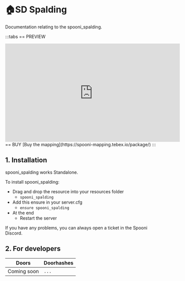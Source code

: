 # 🏠SD Spalding
Documentation relating to the spooni_spalding.

:::tabs
== PREVIEW
<iframe width="560" height="315" src="https://www.youtube.com/embed/" frameborder="0" allow="accelerometer; autoplay; clipboard-write; encrypted-media; gyroscope; picture-in-picture; web-share" allowfullscreen></iframe>
== BUY
[Buy the mapping](https://spooni-mapping.tebex.io/package/)
:::

## 1. Installation
spooni_spalding works Standalone.  

To install spooni_spalding:
- Drag and drop the resource into your resources folder
  - `spooni_spalding`
- Add this ensure in your server.cfg
  - `ensure spooni_spalding`
- At the end
  - Restart the server

If you have any problems, you can always open a ticket in the Spooni Discord.

## 2. For developers
| Doors                     | Doorhashes
|---------------------------|----------------------------------------------------------------------------------|
| Coming soon               | `...`